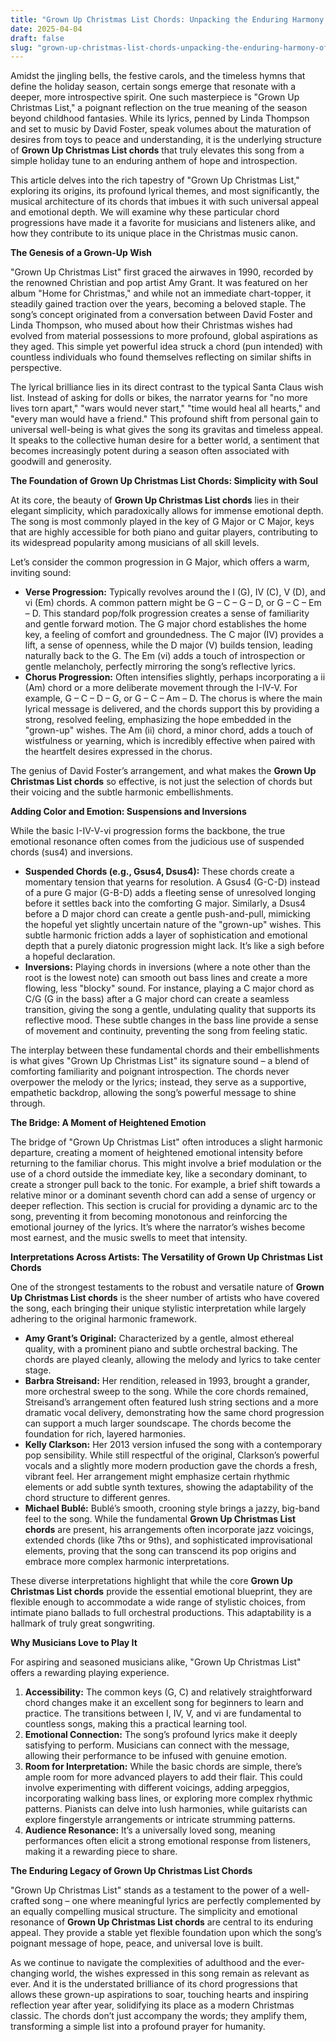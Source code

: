 ```yaml
---
title: "Grown Up Christmas List Chords: Unpacking the Enduring Harmony of a Modern Classic"
date: 2025-04-04
draft: false
slug: "grown-up-christmas-list-chords-unpacking-the-enduring-harmony-of-a-modern-classic" 
---
```


Amidst the jingling bells, the festive carols, and the timeless hymns that define the holiday season, certain songs emerge that resonate with a deeper, more introspective spirit. One such masterpiece is "Grown Up Christmas List," a poignant reflection on the true meaning of the season beyond childhood fantasies. While its lyrics, penned by Linda Thompson and set to music by David Foster, speak volumes about the maturation of desires from toys to peace and understanding, it is the underlying structure of **Grown Up Christmas List chords** that truly elevates this song from a simple holiday tune to an enduring anthem of hope and introspection.

This article delves into the rich tapestry of "Grown Up Christmas List," exploring its origins, its profound lyrical themes, and most significantly, the musical architecture of its chords that imbues it with such universal appeal and emotional depth. We will examine why these particular chord progressions have made it a favorite for musicians and listeners alike, and how they contribute to its unique place in the Christmas music canon.

**The Genesis of a Grown-Up Wish**

"Grown Up Christmas List" first graced the airwaves in 1990, recorded by the renowned Christian and pop artist Amy Grant. It was featured on her album "Home for Christmas," and while not an immediate chart-topper, it steadily gained traction over the years, becoming a beloved staple. The song’s concept originated from a conversation between David Foster and Linda Thompson, who mused about how their Christmas wishes had evolved from material possessions to more profound, global aspirations as they aged. This simple yet powerful idea struck a chord (pun intended) with countless individuals who found themselves reflecting on similar shifts in perspective.

The lyrical brilliance lies in its direct contrast to the typical Santa Claus wish list. Instead of asking for dolls or bikes, the narrator yearns for "no more lives torn apart," "wars would never start," "time would heal all hearts," and "every man would have a friend." This profound shift from personal gain to universal well-being is what gives the song its gravitas and timeless appeal. It speaks to the collective human desire for a better world, a sentiment that becomes increasingly potent during a season often associated with goodwill and generosity.

**The Foundation of Grown Up Christmas List Chords: Simplicity with Soul**

At its core, the beauty of **Grown Up Christmas List chords** lies in their elegant simplicity, which paradoxically allows for immense emotional depth. The song is most commonly played in the key of G Major or C Major, keys that are highly accessible for both piano and guitar players, contributing to its widespread popularity among musicians of all skill levels.

Let’s consider the common progression in G Major, which offers a warm, inviting sound:

* **Verse Progression:** Typically revolves around the I (G), IV (C), V (D), and vi (Em) chords. A common pattern might be G – C – G – D, or G – C – Em – D. This standard pop/folk progression creates a sense of familiarity and gentle forward motion. The G major chord establishes the home key, a feeling of comfort and groundedness. The C major (IV) provides a lift, a sense of openness, while the D major (V) builds tension, leading naturally back to the G. The Em (vi) adds a touch of introspection or gentle melancholy, perfectly mirroring the song’s reflective lyrics.
* **Chorus Progression:** Often intensifies slightly, perhaps incorporating a ii (Am) chord or a more deliberate movement through the I-IV-V. For example, G – C – D – G, or G – C – Am – D. The chorus is where the main lyrical message is delivered, and the chords support this by providing a strong, resolved feeling, emphasizing the hope embedded in the "grown-up" wishes. The Am (ii) chord, a minor chord, adds a touch of wistfulness or yearning, which is incredibly effective when paired with the heartfelt desires expressed in the chorus.

The genius of David Foster’s arrangement, and what makes the **Grown Up Christmas List chords** so effective, is not just the selection of chords but their voicing and the subtle harmonic embellishments.

**Adding Color and Emotion: Suspensions and Inversions**

While the basic I-IV-V-vi progression forms the backbone, the true emotional resonance often comes from the judicious use of suspended chords (sus4) and inversions.

* **Suspended Chords (e.g., Gsus4, Dsus4):** These chords create a momentary tension that yearns for resolution. A Gsus4 (G-C-D) instead of a pure G major (G-B-D) adds a fleeting sense of unresolved longing before it settles back into the comforting G major. Similarly, a Dsus4 before a D major chord can create a gentle push-and-pull, mimicking the hopeful yet slightly uncertain nature of the "grown-up" wishes. This subtle harmonic friction adds a layer of sophistication and emotional depth that a purely diatonic progression might lack. It’s like a sigh before a hopeful declaration.
* **Inversions:** Playing chords in inversions (where a note other than the root is the lowest note) can smooth out bass lines and create a more flowing, less "blocky" sound. For instance, playing a C major chord as C/G (G in the bass) after a G major chord can create a seamless transition, giving the song a gentle, undulating quality that supports its reflective mood. These subtle changes in the bass line provide a sense of movement and continuity, preventing the song from feeling static.

The interplay between these fundamental chords and their embellishments is what gives "Grown Up Christmas List" its signature sound – a blend of comforting familiarity and poignant introspection. The chords never overpower the melody or the lyrics; instead, they serve as a supportive, empathetic backdrop, allowing the song’s powerful message to shine through.

**The Bridge: A Moment of Heightened Emotion**

The bridge of "Grown Up Christmas List" often introduces a slight harmonic departure, creating a moment of heightened emotional intensity before returning to the familiar chorus. This might involve a brief modulation or the use of a chord outside the immediate key, like a secondary dominant, to create a stronger pull back to the tonic. For example, a brief shift towards a relative minor or a dominant seventh chord can add a sense of urgency or deeper reflection. This section is crucial for providing a dynamic arc to the song, preventing it from becoming monotonous and reinforcing the emotional journey of the lyrics. It’s where the narrator’s wishes become most earnest, and the music swells to meet that intensity.

**Interpretations Across Artists: The Versatility of Grown Up Christmas List Chords**

One of the strongest testaments to the robust and versatile nature of **Grown Up Christmas List chords** is the sheer number of artists who have covered the song, each bringing their unique stylistic interpretation while largely adhering to the original harmonic framework.

* **Amy Grant’s Original:** Characterized by a gentle, almost ethereal quality, with a prominent piano and subtle orchestral backing. The chords are played cleanly, allowing the melody and lyrics to take center stage.
* **Barbra Streisand:** Her rendition, released in 1993, brought a grander, more orchestral sweep to the song. While the core chords remained, Streisand’s arrangement often featured lush string sections and a more dramatic vocal delivery, demonstrating how the same chord progression can support a much larger soundscape. The chords become the foundation for rich, layered harmonies.
* **Kelly Clarkson:** Her 2013 version infused the song with a contemporary pop sensibility. While still respectful of the original, Clarkson’s powerful vocals and a slightly more modern production gave the chords a fresh, vibrant feel. Her arrangement might emphasize certain rhythmic elements or add subtle synth textures, showing the adaptability of the chord structure to different genres.
* **Michael Bublé:** Bublé’s smooth, crooning style brings a jazzy, big-band feel to the song. While the fundamental **Grown Up Christmas List chords** are present, his arrangements often incorporate jazz voicings, extended chords (like 7ths or 9ths), and sophisticated improvisational elements, proving that the song can transcend its pop origins and embrace more complex harmonic interpretations.

These diverse interpretations highlight that while the core **Grown Up Christmas List chords** provide the essential emotional blueprint, they are flexible enough to accommodate a wide range of stylistic choices, from intimate piano ballads to full orchestral productions. This adaptability is a hallmark of truly great songwriting.

**Why Musicians Love to Play It**

For aspiring and seasoned musicians alike, "Grown Up Christmas List" offers a rewarding playing experience.

1. **Accessibility:** The common keys (G, C) and relatively straightforward chord changes make it an excellent song for beginners to learn and practice. The transitions between I, IV, V, and vi are fundamental to countless songs, making this a practical learning tool.
2. **Emotional Connection:** The song’s profound lyrics make it deeply satisfying to perform. Musicians can connect with the message, allowing their performance to be infused with genuine emotion.
3. **Room for Interpretation:** While the basic chords are simple, there’s ample room for more advanced players to add their flair. This could involve experimenting with different voicings, adding arpeggios, incorporating walking bass lines, or exploring more complex rhythmic patterns. Pianists can delve into lush harmonies, while guitarists can explore fingerstyle arrangements or intricate strumming patterns.
4. **Audience Resonance:** It’s a universally loved song, meaning performances often elicit a strong emotional response from listeners, making it a rewarding piece to share.

**The Enduring Legacy of Grown Up Christmas List Chords**

"Grown Up Christmas List" stands as a testament to the power of a well-crafted song – one where meaningful lyrics are perfectly complemented by an equally compelling musical structure. The simplicity and emotional resonance of **Grown Up Christmas List chords** are central to its enduring appeal. They provide a stable yet flexible foundation upon which the song’s poignant message of hope, peace, and universal love is built.

As we continue to navigate the complexities of adulthood and the ever-changing world, the wishes expressed in this song remain as relevant as ever. And it is the understated brilliance of its chord progressions that allows these grown-up aspirations to soar, touching hearts and inspiring reflection year after year, solidifying its place as a modern Christmas classic. The chords don’t just accompany the words; they amplify them, transforming a simple list into a profound prayer for humanity.
